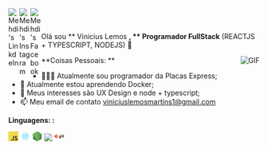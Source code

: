 <a href="https://www.linkedin.com/in/vinicius-lemos-0401381a0/">
  <img align="left" alt="Mehdi's LinkdeIn" width="22px" src="https://cdn.jsdelivr.net/npm/simple-icons@v3/icons/linkedin.svg" />
</a>
<a href="https://www.instagram.com/_saturnboy/">
  <img align="left" alt="Mehdi's Instagram" width="22px" src="https://cdn.jsdelivr.net/npm/simple-icons@v3/icons/instagram.svg" />
</a>
<a href="https://www.facebook.com/profile.php?id=100003654447438">
  <img align="left" alt="Mehdi's Facebook" width="22px" src="https://cdn.jsdelivr.net/npm/simple-icons@v3/icons/facebook.svg" />
</a>

<br />
<br />

Olá sou ** Vinicius Lemos **, ** Programador FullStack** (REACTJS + TYPESCRIPT, NODEJS) **🚀**

  <img align="right" alt="GIF" src="https://media.tenor.com/images/b7939d73d32cb3ce5e48a80dd35dc599/tenor.gif" />

**Coisas Pessoais: **

- 👨🏽‍💻 Atualmente sou programador da Placas Express;
- 🌱 Atualmente estou aprendendo Docker; 
- 🤔 Meus interesses são UX Design e node + typescript;
- 📫 Meu email de contato viniciuslemosmartins1@gmail.com


**Linguagens: :**  

<code><img height="20" src="https://raw.githubusercontent.com/github/explore/80688e429a7d4ef2fca1e82350fe8e3517d3494d/topics/javascript/javascript.png"></code>
<code><img height="20" src="https://raw.githubusercontent.com/github/explore/80688e429a7d4ef2fca1e82350fe8e3517d3494d/topics/react/react.png"></code>
<code><img height="20" src="https://raw.githubusercontent.com/github/explore/80688e429a7d4ef2fca1e82350fe8e3517d3494d/topics/nodejs/nodejs.png"></code>
<code><img height="20" src="https://miro.medium.com/max/780/1*Rmc568knYGLn7kJ3B97WUQ.png"></code>
<code><img height="20" src="https://raw.githubusercontent.com/github/explore/80688e429a7d4ef2fca1e82350fe8e3517d3494d/topics/git/git.png"></code>
